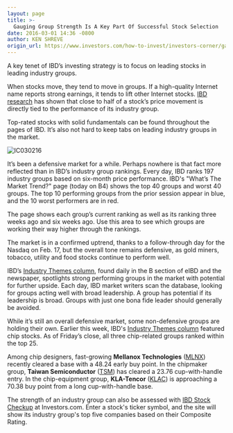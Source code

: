 ```yaml
---
layout: page
title: >-
  Gauging Group Strength Is A Key Part Of Successful Stock Selection
date: 2016-03-01 14:36 -0800
author: KEN SHREVE
origin_url: https://www.investors.com/how-to-invest/investors-corner/gauging-group-strength-key-part-of-successful-stock-selection/
---
```


A key tenet of IBD’s investing strategy is to focus on leading stocks in leading industry groups.

When stocks move, they tend to move in groups. If a high-quality Internet name reports strong earnings, it tends to lift other Internet stocks. [IBD research](http://education.investors.com/Lesson.aspx?id=735742&sourceid=735749) has shown that close to half of a stock’s price movement is directly tied to the performance of its industry group.

Top-rated stocks with solid fundamentals can be found throughout the pages of IBD. It’s also not hard to keep tabs on leading industry groups in the market.

![IC030216](https://www.investors.com/wp-content/uploads/2016/03/IC030216-1-300x160.jpg)

It’s been a defensive market for a while. Perhaps nowhere is that fact more reflected than in IBD’s industry group rankings. Every day, IBD ranks 197 industry groups based on six-month price performance. IBD's "What’s The Market Trend?" page (today on B4) shows the top 40 groups and worst 40 groups. The top 10 performing groups from the prior session appear in blue, and the 10 worst performers are in red.

The page shows each group’s current ranking as well as its ranking three weeks ago and six weeks ago. Use this area to see which groups are working their way higher through the rankings.

The market is in a confirmed uptrend, thanks to a follow-through day for the Nasdaq on Feb. 17, but the overall tone remains defensive, as gold miners, tobacco, utility and food stocks continue to perform well.

IBD’s [Industry Themes column](https://www.investors.com/category/research/ibd-industry-themes/), found daily in the B section of eIBD and the newspaper, spotlights strong performing groups in the market with potential for further upside. Each day, IBD market writers scan the database, looking for groups acting well with broad leadership. A group has potential if its leadership is broad. Groups with just one bona fide leader should generally be avoided.

While it’s still an overall defensive market, some non-defensive groups are holding their own. Earlier this week, IBD's [Industry Themes column](https://www.investors.com/research/ibd-industry-themes/chip-stocks-are-showing-tenacity-which-are-the-best/) featured chip stocks. As of Friday’s close, all three chip-related groups ranked within the top 25.

Among chip designers, fast-growing **Mellanox Technologies** ([MLNX](https://research.investors.com/quote.aspx?symbol=MLNX)) recently cleared a base with a 48.24 early buy point. In the chipmaker group, **Taiwan Semiconductor** ([TSM](https://research.investors.com/quote.aspx?symbol=TSM)) has cleared a 23.76 cup-with-handle entry. In the chip-equipment group, **KLA-Tencor** ([KLAC](https://research.investors.com/quote.aspx?symbol=KLAC)) is approaching a 70.38 buy point from a long cup-with-handle base.

The strength of an industry group can also be assessed with [IBD Stock Checkup](http://research.investors.com/stock-checkup/) at Investors.com. Enter a stock's ticker symbol, and the site will show its industry group's top five companies based on their Composite Rating.
